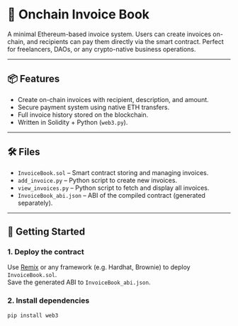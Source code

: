 # 🧾 Onchain Invoice Book

A minimal Ethereum-based invoice system. Users can create invoices on-chain, and recipients can pay them directly via the smart contract. Perfect for freelancers, DAOs, or any crypto-native business operations.

---

## 📦 Features

- Create on-chain invoices with recipient, description, and amount.
- Secure payment system using native ETH transfers.
- Full invoice history stored on the blockchain.
- Written in Solidity + Python (`web3.py`).

---

## 🛠 Files

- `InvoiceBook.sol` – Smart contract storing and managing invoices.
- `add_invoice.py` – Python script to create new invoices.
- `view_invoices.py` – Python script to fetch and display all invoices.
- `InvoiceBook_abi.json` – ABI of the compiled contract (generated separately).

---

## 🚀 Getting Started

### 1. Deploy the contract

Use [Remix](https://remix.ethereum.org/) or any framework (e.g. Hardhat, Brownie) to deploy `InvoiceBook.sol`.  
Save the generated ABI to `InvoiceBook_abi.json`.

### 2. Install dependencies

```bash
pip install web3
